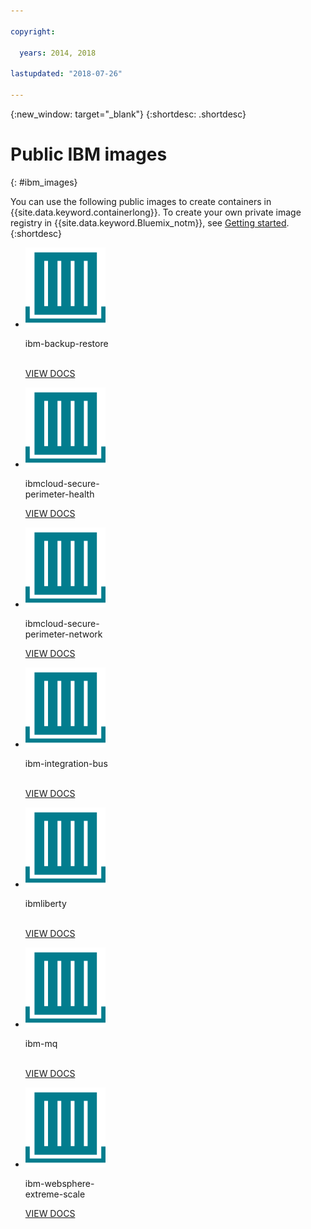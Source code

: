 ```yaml
---

copyright:

  years: 2014, 2018

lastupdated: "2018-07-26"

---
```


{:new_window: target="_blank"}
{:shortdesc: .shortdesc}

# Public IBM images
{: #ibm_images}

You can use the following public images to create containers in {{site.data.keyword.containerlong}}. To create your own private image registry in {{site.data.keyword.Bluemix_notm}}, see [Getting started](/docs/services/Registry/index.html).
{:shortdesc}


<ul class="runtimeIconList">
<li>
<p class="runtimeIcon"><img src="images/container-image_ibm.svg" alt="For more information about the ibm-backup-restore image, check out the documentation."></p>
<p class="runtimeTitle">ibm-backup-restore<br /> <br /></p>
<p class="runtimeLink"><a format="html" href="/docs/services/RegistryImages/ibm-backup-restore/index.html" scope="peer" title="For more information about the ibm-backup-restore image, check out the documentation.">VIEW DOCS</a></p>
</li>
  
<li>
<p class="runtimeIcon"><img src="images/container-image_ibm.svg" alt="You can use the ibmcloud-secure-perimeter-health image to scan and report on exposed pathways within IBM Cloud infrastructure networks."></p>
<p class="runtimeTitle">ibmcloud-secure-<br />perimeter-health</p>
<p class="runtimeLink"><a format="html"
href="/docs/services/RegistryImages/ibmcloud-secure-perimeter-health/index.html" scope="peer"
 title="You can use the ibmcloud-secure-perimeter-health image to scan and report on exposed pathways within IBM Cloud infrastructure networks.">VIEW DOCS</a></p>
</li>

<li>
<p class="runtimeIcon"><img src="images/container-image_ibm.svg" alt="You can use the ibmcloud-secure-perimeter-network image to apply Vyatta configuration for a Secure Perimeter Segment."></p>
<p class="runtimeTitle">ibmcloud-secure-<br />perimeter-network</p>
<p class="runtimeLink"><a format="html"
href="/docs/services/RegistryImages/ibmcloud-secure-perimeter-network/index.html" scope="peer"
 title="You can use the ibmcloud-secure-perimeter-network image to apply Vyatta configuration for a Secure Perimeter Segment.">VIEW DOCS</a></p>
</li>

<li>
<p class="runtimeIcon"><img src="images/container-image_ibm.svg" alt="After you create an integration solution, you can use the ibm-integration-bus image to provision a single container in {{site.data.keyword.Bluemix_notm}}. You can then deploy your integration solution into this container by using the web UI or from a terminal."></p>
<p class="runtimeTitle">ibm-integration-bus<br /> <br /></p>
<p class="runtimeLink"><a format="html" href="/docs/services/RegistryImages/ibm-integration-bus/index.html" scope="peer" title="After you create an integration solution, you can use the ibm-integration-bus image to provision a single container in {{site.data.keyword.Bluemix_notm}}. You can then deploy your integration solution into this container by using the web UI or from a terminal.">VIEW DOCS</a></p>
</li>

<li>
<p class="runtimeIcon"><img src="images/container-image_ibm.svg" alt="You can use the ibmliberty images as a parent to create your own image and deploy your own WAR, EAR, or OSGi apps based on Java in an IBM WebSphere Application Server Liberty container."></p>
<p class="runtimeTitle">ibmliberty<br /> <br /></p>
<p class="runtimeLink"><a format="html" href="/docs/services/RegistryImages/ibmliberty/index.html" scope="peer" title="You can use the ibmliberty images as a parent to create your own image and deploy your own WAR, EAR, or OSGi apps based on Java in an IBM WebSphere Application Server Liberty container.">VIEW DOCS</a></p>
</li>

<li>
<p class="runtimeIcon"><img src="images/container-image_ibm.svg" alt="For more
information about the ibm-mq image, check out the documentation."></p>
<p class="runtimeTitle">ibm-mq<br /> <br /></p>
<p class="runtimeLink"><a format="html" href="/docs/services/RegistryImages/ibm-mq/index.html" scope="peer" title="For more
information about the ibm-mq image, check out the documentation.">VIEW DOCS</a></p>
</li>

<li>
<p class="runtimeIcon"><img src="images/container-image_ibm.svg" alt="You can use the ibm-websphere-extreme-scale images to stand up eXtremeScale distributed
caching servers to run your distributed caching use cases such as simple, session and dynacache by
connecting to the caching servers from your Liberty {{site.data.keyword.cloud_notm}} client applications."></p>
<p class="runtimeTitle">ibm-websphere-<br />extreme-scale</p>
<p class="runtimeLink"><a format="html"
href="/docs/services/RegistryImages/ibm-websphere-extreme-scale/index.html" scope="peer"
 title="You can use the ibm-websphere-extreme-scale images to stand up eXtremeScale distributed
caching servers to run your distributed caching use cases such as simple, session and dynacache by
connecting to the caching servers from your Liberty {{site.data.keyword.Bluemix_notm}} client applications.">VIEW DOCS</a></p>
</li></ul>

